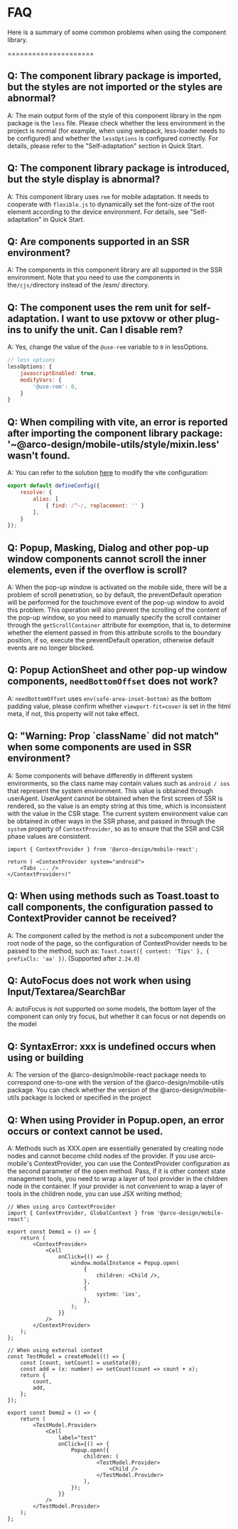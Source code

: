 # FAQ

Here is a summary of some common problems when using the component library.

=====================

## Q: The component library package is imported, but the styles are not imported or the styles are abnormal?

A: The main output form of the style of this component library in the npm package is the `less` file. Please check whether the less environment in the project is normal (for example, when using webpack, less-loader needs to be configured) and whether the `lessOptions` is configured correctly. For details, please refer to the "Self-adaptation" section in Quick Start.

## Q: The component library package is introduced, but the style display is abnormal?

A: This component library uses `rem` for mobile adaptation. It needs to cooperate with `flexible.js` to dynamically set the font-size of the root element according to the device environment. For details, see "Self-adaptation" in Quick Start.

## Q: Are components supported in an SSR environment?

A: The components in this component library are all supported in the SSR environment. Note that you need to use the components in the`/cjs/`directory instead of the /esm/ directory.

## Q: The component uses the rem unit for self-adaptation. I want to use pxtovw or other plug-ins to unify the unit. Can I disable rem?

A: Yes, change the value of the `@use-rem` variable to `0` in lessOptions.

```js
// less options
lessOptions: {
    javascriptEnabled: true,
    modifyVars: {
        '@use-rem': 0,
    }
}
```

## Q: When compiling with vite, an error is reported after importing the component library package: '~@arco-design/mobile-utils/style/mixin.less' wasn't found.

A: You can refer to the solution [here](https://github.com/vitejs/vite/issues/2185) to modify the vite configuration:

```js
export default defineConfig({
    resolve: {
        alias: [
            { find: /^~/, replacement: '' }
        ],
    }
});
```

## Q: Popup, Masking, Dialog and other pop-up window components cannot scroll the inner elements, even if the overflow is scroll?

A: When the pop-up window is activated on the mobile side, there will be a problem of scroll penetration, so by default, the preventDefault operation will be performed for the touchmove event of the pop-up window to avoid this problem. This operation will also prevent the scrolling of the content of the pop-up window, so you need to manually specify the scroll container through the `getScrollContainer` attribute for exemption, that is, to determine whether the element passed in from this attribute scrolls to the boundary position, if so, execute the preventDefault operation, otherwise default events are no longer blocked.

## Q: Popup ActionSheet and other pop-up window components, `needBottomOffset` does not work?

A: `needBottomOffset` uses `env(safe-area-inset-bottom)` as the bottom padding value, please confirm whether `viewport-fit=cover` is set in the html meta, if not, this property will not take effect.

## Q: "Warning: Prop \`className\` did not match" when some components are used in SSR environment?

A: Some components will behave differently in different system environments, so the class name may contain values such as `android / ios` that represent the system environment. This value is obtained through userAgent. UserAgent cannot be obtained when the first screen of SSR is rendered, so the value is an empty string at this time, which is inconsistent with the value in the CSR stage. The current system environment value can be obtained in other ways in the SSR phase, and passed in through the `system` property of `ContextProvider`, so as to ensure that the SSR and CSR phase values are consistent.

```tsx
import { ContextProvider } from '@arco-design/mobile-react';

return ( <ContextProvider system="android">
    <Tabs ... />
</ContextProvider>)"
```

## Q: When using methods such as Toast.toast to call components, the configuration passed to ContextProvider cannot be received?

A: The component called by the method is not a subcomponent under the root node of the page, so the configuration of ContextProvider needs to be passed to the method, such as: `Toast.toast({ content: 'Tips' }, { prefixCls: 'aa' })`. (Supported after `2.24.0`)

## Q: AutoFocus does not work when using Input/Textarea/SearchBar

A: autoFocus is not supported on some models, the bottom layer of the component can only try focus, but whether it can focus or not depends on the model

## Q: SyntaxError: xxx is undefined occurs when using or building

A: The version of the @arco-design/mobile-react package needs to correspond one-to-one with the version of the @arco-design/mobile-utils package. You can check whether the version of the @arco-design/mobile-utils package is locked or specified in the project

## Q: When using Provider in Popup.open, an error occurs or context cannot be used.

A: Methods such as XXX.open are essentially generated by creating node nodes and cannot become child nodes of the provider. If you use arco-mobile's ContextProvider, you can use the ContextProvider configuration as the second parameter of the open method. Pass, if it is other context state management tools, you need to wrap a layer of tool provider in the children node in the container. If your provider is not convenient to wrap a layer of tools in the children node, you can use JSX writing method;

```tsx
// When using arco ContextProvider
import { ContextProvider, GlobalContext } from '@arco-design/mobile-react';

export const Demo1 = () => {
    return (
        <ContextProvider>
            <Cell
                onClick={() => {
                    window.modalInstance = Popup.open(
                        {
                            children: <Child />,
                        },
                        {
                            system: 'ios',
                        },
                    );
                }}
            />
        </ContextProvider>
    );
};

// When using external context
const TestModel = createModel(() => {
    const [count, setCount] = useState(0);
    const add = (x: number) => setCount(count => count + x);
    return {
        count,
        add,
    };
});

export const Demo2 = () => {
    return (
        <TestModel.Provider>
            <Cell
                label="test"
                onClick={() => {
                    Popup.open({
                        children: (
                            <TestModel.Provider>
                                <Child />
                            </TestModel.Provider>
                        ),
                    });
                }}
            />
        </TestModel.Provider>
    );
};
```
